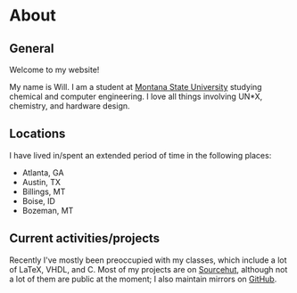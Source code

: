 # About

## General

Welcome to my website!

My name is Will. I am a student at [Montana State
University](https://www.montana.edu/) studying chemical and computer
engineering. I love all things involving UN\*X, chemistry, and
hardware design.

## Locations

I have lived in/spent an extended period of time in the following
places:

- Atlanta, GA
- Austin, TX
- Billings, MT
- Boise, ID
- Bozeman, MT

## Current activities/projects

Recently I've mostly been preoccupied with my classes, which include a
lot of LaTeX, VHDL, and C. Most of my projects are on
[Sourcehut](https://git.sr.ht/~learax/), although not a lot of them
are public at the moment; I also maintain mirrors on
[GitHub](https://github.com/LEARAX).
